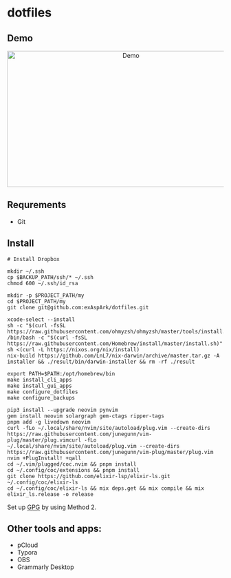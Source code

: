 # dotfiles

## Demo

<a href="https://www.youtube.com/watch?v=XqWLLvihz4Q" align="center"><img src="./img/thumbnail.png" alt="Demo" height="316px" width="560px" ></a>

## Requrements

* Git

## Install

```
# Install Dropbox

mkdir ~/.ssh
cp $BACKUP_PATH/ssh/* ~/.ssh
chmod 600 ~/.ssh/id_rsa

mkdir -p $PROJECT_PATH/my
cd $PROJECT_PATH/my
git clone git@github.com:exAspArk/dotfiles.git

xcode-select --install
sh -c "$(curl -fsSL https://raw.githubusercontent.com/ohmyzsh/ohmyzsh/master/tools/install.sh)"
/bin/bash -c "$(curl -fsSL https://raw.githubusercontent.com/Homebrew/install/master/install.sh)"
sh <(curl -L https://nixos.org/nix/install)
nix-build https://github.com/LnL7/nix-darwin/archive/master.tar.gz -A installer && ./result/bin/darwin-installer && rm -rf ./result

export PATH=$PATH:/opt/homebrew/bin
make install_cli_apps
make install_gui_apps
make configure_dotfiles
make configure_backups

pip3 install --upgrade neovim pynvim
gem install neovim solargraph gem-ctags ripper-tags
pnpm add -g livedown neovim
curl -fLo ~/.local/share/nvim/site/autoload/plug.vim --create-dirs https://raw.githubusercontent.com/junegunn/vim-plug/master/plug.vimcurl -fLo ~/.local/share/nvim/site/autoload/plug.vim --create-dirs https://raw.githubusercontent.com/junegunn/vim-plug/master/plug.vim
nvim +PlugInstall! +qall
cd ~/.vim/plugged/coc.nvim && pnpm install
cd ~/.config/coc/extensions && pnpm install
git clone https://github.com/elixir-lsp/elixir-ls.git ~/.config/coc/elixir-ls
cd ~/.config/coc/elixir-ls && mix deps.get && mix compile && mix elixir_ls.release -o release
```

Set up [GPG](https://gist.github.com/exAspArk/d5cffe82f3151c40669be1aa4122e952#method-2) by using Method 2.

## Other tools and apps:

* pCloud
* Typora
* OBS
* Grammarly Desktop
